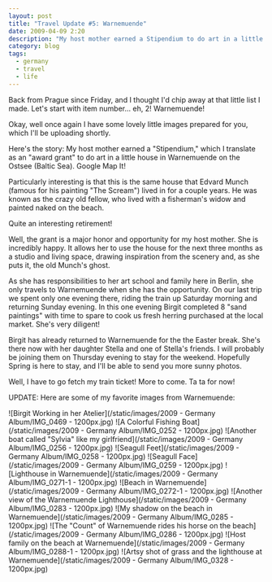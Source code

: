 ```yaml
---
layout: post
title: "Travel Update #5: Warnemuende"
date: 2009-04-09 2:20
description: "My host mother earned a Stipendium to do art in a little house in Warnemuende on the Ostsee (Baltic Sea)."
category: blog
tags:
  - germany
  - travel
  - life
---
```


Back from Prague since Friday, and I thought I'd chip away at that little list I made. Let's start with item number... eh, 2! Warnemuende!

Okay, well once again I have some lovely little images prepared for you, which I'll be uploading shortly.

Here's the story: My host mother earned a "Stipendium," which I translate as an "award grant" to do art in a little house in Warnemuende on the Ostsee (Baltic Sea). Google Map It!

Particularly interesting is that this is the same house that Edvard Munch (famous for his painting "The Scream") lived in for a couple years. He was known as the crazy old fellow, who lived with a fisherman's widow and painted naked on the beach.

Quite an interesting retirement!

Well, the grant is a major honor and opportunity for my host mother. She is incredibly happy. It allows her to use the house for the next three months as a studio and living space, drawing inspiration from the scenery and, as she puts it, the old Munch's ghost.

As she has responsibilities to her art school and family here in Berlin, she only travels to Warnemuende when she has the opportunity. On our last trip we spent only one evening there, riding the train up Saturday morning and returning Sunday evening. In this one evening Birgit completed 8 "sand paintings" with time to spare to cook us fresh herring purchased at the local market. She's very diligent!

Birgit has already returned to Warnemuende for the the Easter break. She's there now with her daughter Stella and one of Stella's friends. I will probably be joining them on Thursday evening to stay for the weekend. Hopefully Spring is here to stay, and I'll be able to send you more sunny photos.

Well, I have to go fetch my train ticket! More to come. Ta ta for now!

UPDATE: Here are some of my favorite images from Warnemuende:

![Birgit Working in her Atelier](/static/images/2009 - Germany Album/IMG_0469 - 1200px.jpg)
![A Colorful Fishing Boat](/static/images/2009 - Germany Album/IMG_0252 - 1200px.jpg)
![Another boat called "Sylvia" like my girlfriend](/static/images/2009 - Germany Album/IMG_0256 - 1200px.jpg)
![Seagull Feet](/static/images/2009 - Germany Album/IMG_0258 - 1200px.jpg)
![Seagull Face](/static/images/2009 - Germany Album/IMG_0259 - 1200px.jpg)
![Lighthouse in Warnemuende](/static/images/2009 - Germany Album/IMG_0271-1 - 1200px.jpg)
![Beach in Warnemuende](/static/images/2009 - Germany Album/IMG_0272-1 - 1200px.jpg)
![Another view of the Warnemuende Lighthouse](/static/images/2009 - Germany Album/IMG_0283 - 1200px.jpg)
![My shadow on the beach in Warnemuende](/static/images/2009 - Germany Album/IMG_0285 - 1200px.jpg)
![The "Count" of Warnemuende rides his horse on the beach](/static/images/2009 - Germany Album/IMG_0286 - 1200px.jpg)
![Host family on the beach at Warnemuende](/static/images/2009 - Germany Album/IMG_0288-1 - 1200px.jpg)
![Artsy shot of grass and the lighthouse at Warnemuende](/static/images/2009 - Germany Album/IMG_0328 - 1200px.jpg)
